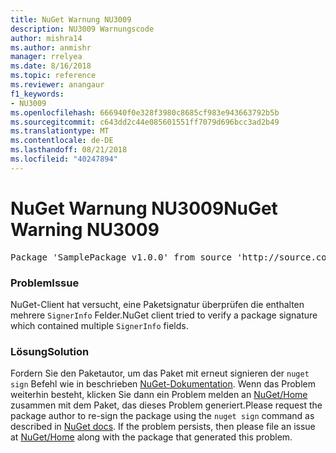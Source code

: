 ```yaml
---
title: NuGet Warnung NU3009
description: NU3009 Warnungscode
author: mishra14
ms.author: anmishr
manager: rrelyea
ms.date: 8/16/2018
ms.topic: reference
ms.reviewer: anangaur
f1_keywords:
- NU3009
ms.openlocfilehash: 666940f0e328f3980c8685cf983e943663792b5b
ms.sourcegitcommit: c643dd2c44e085601551ff7079d696bcc3ad2b49
ms.translationtype: MT
ms.contentlocale: de-DE
ms.lasthandoff: 08/21/2018
ms.locfileid: "40247894"
---
```

# <a name="nuget-warning-nu3009"></a><span data-ttu-id="14f2d-103">NuGet Warnung NU3009</span><span class="sxs-lookup"><span data-stu-id="14f2d-103">NuGet Warning NU3009</span></span>

<pre>Package 'SamplePackage v1.0.0' from source 'http://source.com/index.json': The package signature file does not contain exactly one primary signature.</pre>

### <a name="issue"></a><span data-ttu-id="14f2d-104">Problem</span><span class="sxs-lookup"><span data-stu-id="14f2d-104">Issue</span></span>

<span data-ttu-id="14f2d-105">NuGet-Client hat versucht, eine Paketsignatur überprüfen die enthalten mehrere `SignerInfo` Felder.</span><span class="sxs-lookup"><span data-stu-id="14f2d-105">NuGet client tried to verify a package signature which contained multiple `SignerInfo` fields.</span></span>


### <a name="solution"></a><span data-ttu-id="14f2d-106">Lösung</span><span class="sxs-lookup"><span data-stu-id="14f2d-106">Solution</span></span>

<span data-ttu-id="14f2d-107">Fordern Sie den Paketautor, um das Paket mit erneut signieren der `nuget sign` Befehl wie in beschrieben [NuGet-Dokumentation](https://docs.microsoft.com/en-us/nuget/create-packages/sign-a-package). Wenn das Problem weiterhin besteht, klicken Sie dann ein Problem melden an [NuGet/Home](https://github.com/NuGet/Home/issues) zusammen mit dem Paket, das dieses Problem generiert.</span><span class="sxs-lookup"><span data-stu-id="14f2d-107">Please request the package author to re-sign the package using the `nuget sign` command as described in [NuGet docs](https://docs.microsoft.com/en-us/nuget/create-packages/sign-a-package). If the problem persists, then please file an issue at [NuGet/Home](https://github.com/NuGet/Home/issues) along with the package that generated this problem.</span></span>


